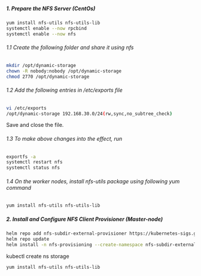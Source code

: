 ##### 1. Prepare the NFS Server (CentOs)
```sh
yum install nfs-utils nfs-utils-lib
systemctl enable --now rpcbind
systemctl enable --now nfs
```
###### 1.1 Create the following folder and share it using nfs
```sh
mkdir /opt/dynamic-storage
chown -R nobody:nobody /opt/dynamic-storage
chmod 2770 /opt/dynamic-storage
```
###### 1.2 Add the following entries in /etc/exports file
```sh
vi /etc/exports
/opt/dynamic-storage 192.168.30.0/24(rw,sync,no_subtree_check)
```
Save and close the file.
###### 1.3 To make above changes into the effect, run
```sh
exportfs -a
systemctl restart nfs
systemctl status nfs
```
###### 1.4 On the worker nodes, install nfs-utils package using following yum command
```sh
yum install nfs-utils nfs-utils-lib
```

##### 2. Install and Configure NFS Client Provisioner (Master-node)
```sh
helm repo add nfs-subdir-external-provisioner https://kubernetes-sigs.github.io/nfs-subdir-external-provisioner
helm repo update
helm install -n nfs-provisioning --create-namespace nfs-subdir-external-provisioner nfs-subdir-external-provisioner/nfs-subdir-external-provisioner --set nfs.server=192.168.1.139 --set nfs.path=/opt/dynamic-storage


```



kubectl create ns storage

```sh
yum install nfs-utils nfs-utils-lib
```
